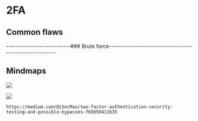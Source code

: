 # 2FA

## Common flaws

---------------------------### Brute force--------------------------------------------------------



    







## Mindmaps

![](../../.gitbook/assets/image%20%289%29.png)

![](../../.gitbook/assets/image%20%288%29.png)



```text
https://medium.com/@iSecMax/two-factor-authentication-security-testing-and-possible-bypasses-f65650412b35
```



